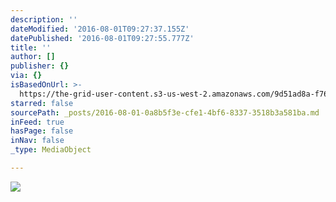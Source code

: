```yaml
---
description: ''
dateModified: '2016-08-01T09:27:37.155Z'
datePublished: '2016-08-01T09:27:55.777Z'
title: ''
author: []
publisher: {}
via: {}
isBasedOnUrl: >-
  https://the-grid-user-content.s3-us-west-2.amazonaws.com/9d51ad8a-f760-45ba-8b83-6c67ca8fd36f.jpg
starred: false
sourcePath: _posts/2016-08-01-0a8b5f3e-cfe1-4bf6-8337-3518b3a581ba.md
inFeed: true
hasPage: false
inNav: false
_type: MediaObject

---
```

![](https://the-grid-user-content.s3-us-west-2.amazonaws.com/9d51ad8a-f760-45ba-8b83-6c67ca8fd36f.jpg)
